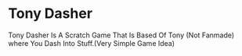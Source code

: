 # Tony Dasher
Tony Dasher Is A Scratch Game That Is Based Of Tony (Not Fanmade)
where You Dash Into Stuff.(Very Simple Game Idea)
#
